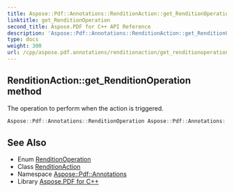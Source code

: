```yaml
---
title: Aspose::Pdf::Annotations::RenditionAction::get_RenditionOperation method
linktitle: get_RenditionOperation
second_title: Aspose.PDF for C++ API Reference
description: 'Aspose::Pdf::Annotations::RenditionAction::get_RenditionOperation method. The operation to perform when the action is triggered in C++.'
type: docs
weight: 300
url: /cpp/aspose.pdf.annotations/renditionaction/get_renditionoperation/
---
```

## RenditionAction::get_RenditionOperation method


The operation to perform when the action is triggered.

```cpp
Aspose::Pdf::Annotations::RenditionOperation Aspose::Pdf::Annotations::RenditionAction::get_RenditionOperation()
```

## See Also

* Enum [RenditionOperation](../../renditionoperation/)
* Class [RenditionAction](../)
* Namespace [Aspose::Pdf::Annotations](../../)
* Library [Aspose.PDF for C++](../../../)

